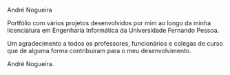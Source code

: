André Nogueira

Portfólio com vários projetos desenvolvidos por mim ao longo da minha licenciatura em Engenharia Informática da Universidade Fernando Pessoa.

Um agradecimento a todos os professores, funcionários e colegas de curso que de alguma forma contribuiram para o meu desenvolvimento.

André Nogueira.
